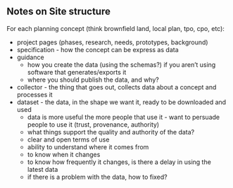 ## Notes on Site structure

For each planning concept (think brownfield land, local plan, tpo, cpo, etc):

* project pages (phases, research, needs, prototypes, background)
* specification - how the concept can be express as data
* guidance
    * how you create the data (using the  schemas?) if you aren’t using software that generates/exports it
    * where you should publish the data, and why?
* collector - the thing that goes out, collects data about a concept and processes it
* dataset - the data, in the shape we want it, ready to be downloaded and used
    * data is more useful the more people that use it - want to persuade people to use it (trust, provenance, authority)
    * what things support the quality and authority of the data?
    * clear and open terms of use
    * ability to understand where it comes from
    * to know when it changes
    * to know how frequently it changes, is there a delay in using the latest data
    * if there is a problem with the data, how to fixed?